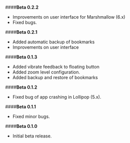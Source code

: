 ####**Beta 0.2.2**
- Improvements on user interface for Marshmallow (6.x)
- Fixed bugs.

####**Beta 0.2.1**
- Added automatic backup of bookmarks
- Improvements on user interface

####**Beta 0.1.3**
- Added vibrate feedback to floating button
- Added zoom level configuration.
- Added backup and restore of bookmarks

####**Beta 0.1.2**
- Fixed bug of app crashing in Lollipop (5.x).

####**Beta 0.1.1**
- Fixed minor bugs.

####**Beta 0.1.0**
- Initial beta release.

